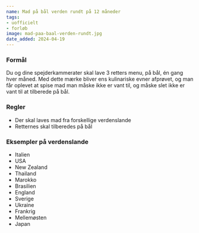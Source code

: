 ```yaml
---
name: Mad på bål verden rundt på 12 måneder
tags:
- uofficielt
- forløb
image: mad-paa-baal-verden-rundt.jpg
date_added: 2024-04-19
---
```

### Formål 
Du og dine spejderkammerater skal lave 3 retters menu, på bål, én gang hver måned.
Med dette mærke bliver ens kulinariske evner afprøvet, og man får oplevet at spise mad man måske ikke er vant til, og måske slet ikke er vant til at tilberede på bål. 

### Regler

- Der skal laves mad fra forskellige verdenslande 
- Retternes skal tilberedes på bål 

### Eksempler på verdenslande 

- Italien
- USA
- New Zealand
- Thailand
- Marokko
- Brasilien
- England
- Sverige
- Ukraine
- Frankrig
- Mellemøsten
- Japan

